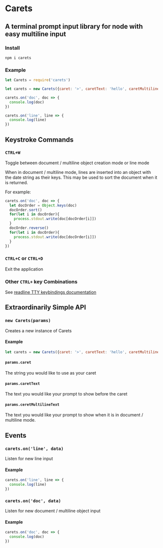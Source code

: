 # Carets
## A terminal prompt input library for node with easy multiline input

### Install
```
npm i carets
```

### Example
```js
let Carets = require('carets')

let carets = new Carets({caret: '>', caretText: 'hello', caretMultilineText: 'hello document'})

carets.on('doc', doc => {
  console.log(doc)
})

carets.on('line', line => {
  console.log(line)
})
```

## Keystroke Commands
### `CTRL+W`
Toggle between document / multiline object creation mode or line mode

When in document / multiline mode, lines are inserted into an object with the date string as their keys. This may be used to sort the document when it is returned.

For example:
```js
carets.on('doc', doc => {
  let docOrder = Object.keys(doc)
  docOrder.sort()
  for(let i in docOrder){
    process.stdout.write(doc[docOrder[i]])
  }
  docOrder.reverse()
  for(let i in docOrder){
    process.stdout.write(doc[docOrder[i]])
  }
})
```

### `CTRL+C` or `CTRL+D`
Exit the application

### Other `CTRL+` key Combinations
See [readline TTY keybindings documentation](https://nodejs.org/api/readline.html#tty-keybindings)

## Extraordinarily Simple API
### `new Carets(params)`
Creates a new instance of Carets

#### Example
```js
let carets = new Carets({caret: '>', caretText: 'hello', caretMultilineText: 'hello document'})
```
#### `params.caret`
The string you would like to use as your caret

#### `params.caretText`
The text you would like your prompt to show before the caret

#### `params.ceretMultilineText`
The text you would like your prompt to show when it is in document / multiline mode.

## Events
### `carets.on('line', data)`
Listen for new line input

#### Example 
```js
carets.on('line', line => {
  console.log(line)
})
```

### `carets.on('doc', data)`
Listen for new document / multiline object input

#### Example
```js
carets.on('doc', doc => {
  console.log(doc)
})
```
